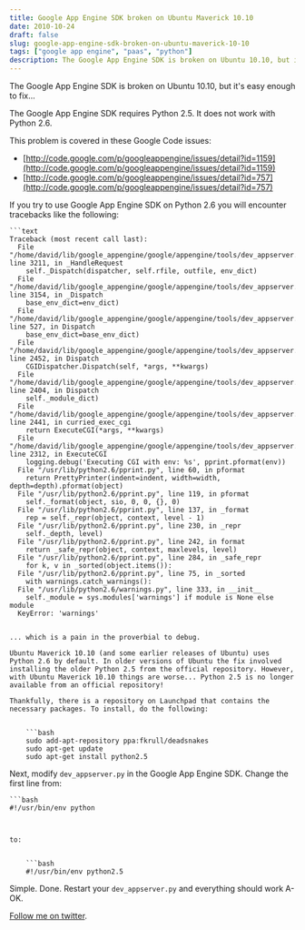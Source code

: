 ```yaml
---
title: Google App Engine SDK broken on Ubuntu Maverick 10.10
date: 2010-10-24
draft: false
slug: google-app-engine-sdk-broken-on-ubuntu-maverick-10-10
tags: ["google app engine", "paas", "python"]
description: The Google App Engine SDK is broken on Ubuntu 10.10, but it's easy enough to fix...
---
```


The Google App Engine SDK is broken on Ubuntu 10.10, but it's easy enough to fix...

The Google App Engine SDK requires Python 2.5. It does not work with Python 2.6.

This problem is covered in these Google Code issues:

  * [http://code.google.com/p/googleappengine/issues/detail?id=1159](http://code.google.com/p/googleappengine/issues/detail?id=1159)
  * [http://code.google.com/p/googleappengine/issues/detail?id=757](http://code.google.com/p/googleappengine/issues/detail?id=757)
  
If you try to use Google App Engine SDK on Python 2.6 you will encounter tracebacks like the following:

    ```text
    Traceback (most recent call last):
      File "/home/david/lib/google_appengine/google/appengine/tools/dev_appserver.py", line 3211, in _HandleRequest
        self._Dispatch(dispatcher, self.rfile, outfile, env_dict)
      File "/home/david/lib/google_appengine/google/appengine/tools/dev_appserver.py", line 3154, in _Dispatch
        base_env_dict=env_dict)
      File "/home/david/lib/google_appengine/google/appengine/tools/dev_appserver.py", line 527, in Dispatch
        base_env_dict=base_env_dict)
      File "/home/david/lib/google_appengine/google/appengine/tools/dev_appserver.py", line 2452, in Dispatch
        CGIDispatcher.Dispatch(self, *args, **kwargs)
      File "/home/david/lib/google_appengine/google/appengine/tools/dev_appserver.py", line 2404, in Dispatch
        self._module_dict)
      File "/home/david/lib/google_appengine/google/appengine/tools/dev_appserver.py", line 2441, in curried_exec_cgi
        return ExecuteCGI(*args, **kwargs)
      File "/home/david/lib/google_appengine/google/appengine/tools/dev_appserver.py", line 2312, in ExecuteCGI
        logging.debug('Executing CGI with env: %s', pprint.pformat(env))
      File "/usr/lib/python2.6/pprint.py", line 60, in pformat
        return PrettyPrinter(indent=indent, width=width, depth=depth).pformat(object)
      File "/usr/lib/python2.6/pprint.py", line 119, in pformat
        self._format(object, sio, 0, 0, {}, 0)
      File "/usr/lib/python2.6/pprint.py", line 137, in _format
        rep = self._repr(object, context, level - 1)
      File "/usr/lib/python2.6/pprint.py", line 230, in _repr
        self._depth, level)
      File "/usr/lib/python2.6/pprint.py", line 242, in format
        return _safe_repr(object, context, maxlevels, level)
      File "/usr/lib/python2.6/pprint.py", line 284, in _safe_repr
        for k, v in _sorted(object.items()):
      File "/usr/lib/python2.6/pprint.py", line 75, in _sorted
        with warnings.catch_warnings():
      File "/usr/lib/python2.6/warnings.py", line 333, in __init__
        self._module = sys.modules['warnings'] if module is None else module
      KeyError: 'warnings'
```

... which is a pain in the proverbial to debug.

Ubuntu Maverick 10.10 (and some earlier releases of Ubuntu) uses Python 2.6 by default. In older versions of Ubuntu the fix involved installing the older Python 2.5 from the official repository. However, with Ubuntu Maverick 10.10 things are worse... Python 2.5 is no longer available from an official repository!

Thankfully, there is a repository on Launchpad that contains the necessary packages. To install, do the following:


    ```bash
    sudo add-apt-repository ppa:fkrull/deadsnakes
    sudo apt-get update
    sudo apt-get install python2.5
```


Next, modify `dev_appserver.py` in the Google App Engine SDK. Change the first line from:


    ```bash
    #!/usr/bin/env python
```

  
to:


    ```bash
    #!/usr/bin/env python2.5
```


Simple. Done. Restart your `dev_appserver.py` and everything should work A-OK.

[Follow me on twitter](https://twitter.com/davidltaylor).
